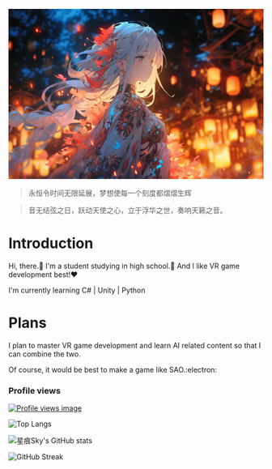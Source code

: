 ![](cover.jpg)

> 永恒令时间无限延展，梦想使每一个刻度都熠熠生辉

> 音无结弦之日，跃动天使之心，立于浮华之世，奏响天籁之音。

# Introduction

Hi, there.🌸 I'm a student studying in high school.📘 And I like VR game development best!❤️

I'm currently learning C# | Unity | Python

# Plans

I plan to master VR game development and learn AI related content so that I can combine the two.

Of course, it would be best to make a game like SAO.:electron:

### Profile views

[![Profile views image](https://starry-trace-sky-moe-counter.vercel.app/get/@starry-trace-sky-profile?theme=gelbooru-h)](https://github.com/StarrySky-skyler)

![Top Langs](https://starry-trace-sky-readme-stats.vercel.app/api/top-langs/?username=StarrySky-skyler&layout=donut&langs_count=5)

![星痕Sky's GitHub stats](https://starry-trace-sky-readme-stats.vercel.app/api?username=StarrySky-skyler&count_private=true&show_icons=true&theme=tokyonight)

![GitHub Streak](http://github-readme-streak-stats.herokuapp.com?user=StarrySky-skyler&theme=tokyonight)
